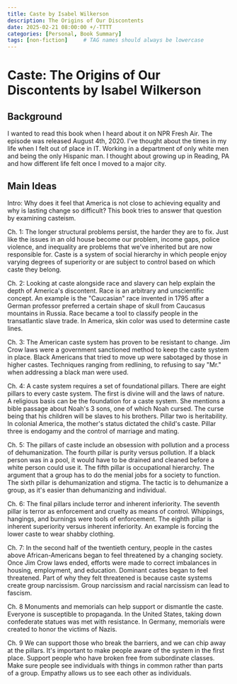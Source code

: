 ```yaml
---
title: Caste by Isabel Wilkerson
description: The Origins of Our Discontents
date: 2025-02-21 08:00:00 +/-TTTT
categories: [Personal, Book Summary]
tags: [non-fiction]     # TAG names should always be lowercase
---
```


# Caste: The Origins of Our Discontents by Isabel Wilkerson

## Background

I wanted to read this book when I heard about it on NPR Fresh Air. The episode was released August 4th, 2020. I've thought about the times in my life when I felt out of place in IT. Working in a department of only white men and being the only Hispanic man. I thought about growing up in Reading, PA and how different life felt once I moved to a major city.

## Main Ideas

Intro: Why does it feel that America is not close to achieving equality and why is lasting change so difficult? This book tries to answer that question by examining casteism.

Ch. 1: The longer structural problems persist, the harder they are to fix. Just like the issues in an old house become our problem, income gaps, police violence, and inequality are problems that we've inherited but are now responsible for. Caste is a system of social hierarchy in which people enjoy varying degrees of superiority or are subject to control based on which caste they belong.

Ch. 2: Looking at caste alongside race and slavery can help explain the depth of America's discontent. Race is an arbitrary and unscientific concept. An example is the "Caucasian" race invented in 1795 after a German professor preferred a certain shape of skull from Caucasus mountains in Russia. Race became a tool to classify people in the transatlantic slave trade. In America, skin color was used to determine caste lines.

Ch. 3: The American caste system has proven to be resistant to change. Jim Crow laws were a government sanctioned method to keep the caste system in place. Black Americans that tried to move up were sabotaged by those in higher castes. Techniques ranging from redlining, to refusing to say "Mr." when addressing a black man were used.

Ch. 4: A caste system requires a set of foundational pillars. There are eight pillars to every caste system. The first is divine will and the laws of nature. A religious basis can be the foundation for a caste system. She mentions a bible passage about Noah's 3 sons, one of which Noah cursed. The curse being that his children will be slaves to his brothers. Pillar two is heritability. In colonial America, the mother's status dictated the child's caste. Pillar three is endogamy and the control of marriage and mating.

Ch. 5: The pillars of caste include an obsession with pollution and a process of dehumanization. The fourth pillar is purity versus pollution. If a black person was in a pool, it would have to be drained and cleaned before a white person could use it. The fifth pillar is occupational hierarchy. The argument that a group has to do the menial jobs for a society to function. The sixth pillar is dehumanization and stigma. The tactic is to dehumanize a group, as it's easier than dehumanizing and individual.

Ch. 6: The final pillars include terror and inherent inferiority. The seventh pillar is terror as enforcement and cruelty as means of control. Whippings, hangings, and burnings were tools of enforcement. The eighth pillar is inherent superiority versus inherent inferiority. An example is forcing the lower caste to wear shabby clothing. 

Ch. 7: In the second half of the twentieth century, people in the castes above African-Americans began to feel threatened by a changing society. Once Jim Crow laws ended, efforts were made to correct imbalances in housing, employment, and education. Dominant castes began to feel threatened. Part of why they felt threatened is because caste systems create group narcissism. Group narcissism and racial narcissism can lead to fascism.

Ch. 8 Monuments and memorials can help support or dismantle the caste. Everyone is susceptible to propaganda. In the United States, taking down confederate statues was met with resistance. In Germany, memorials were created to honor the victims of Nazis.

Ch. 9 We can support those who break the barriers, and we can chip away at the pillars. It's important to make people aware of the system in the first place. Support people who have broken free from subordinate classes. Make sure people see individuals with things in common rather than parts of a group. Empathy allows us to see each other as individuals.
